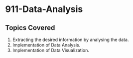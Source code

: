 # 911-Data-Analysis

## Topics Covered
1. Extracting the desired information by analysing the data.
2. Implementation of Data Analysis.
3. Implementation of Data Visualization.

